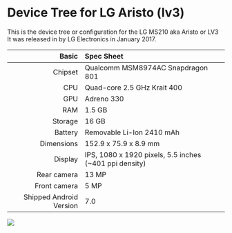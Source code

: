 # Device Tree for LG Aristo (lv3)

This is the device tree or configuration for the LG MS210 aka Aristo or LV3
<br>It was released in by LG Electronics in January 2017.

| Basic                   | Spec Sheet                                             |
|------------------------:|:-------------------------------------------------------|
| Chipset                 | Qualcomm MSM8974AC Snapdragon 801                      |
| CPU                     | Quad-core 2.5 GHz Krait 400                            |
| GPU                     | Adreno 330                                             |
| RAM                     | 1.5 GB                                                   |
| Storage                 | 16 GB                                               |
| Battery                 | Removable Li-Ion 2410 mAh                           |
| Dimensions              | 152.9 x 75.9 x 8.9 mm                                  |
| Display                 | IPS, 1080 x 1920 pixels, 5.5 inches (~401 ppi density) |
| Rear camera             | 13 MP        |
| Front camera            | 5 MP                                 |
| Shipped Android Version | 7.0                                                  |

<img src="https://fdn.gsmarena.com/imgroot/news/17/01/lg-aristo/-728/gsmarena_002.jpg">

